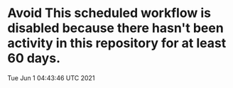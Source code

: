 # Avoid This scheduled workflow is disabled because there hasn't been activity in this repository for at least 60 days.
Tue Jun  1 04:43:46 UTC 2021
